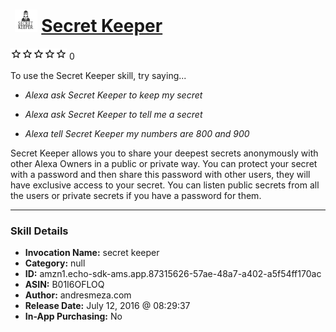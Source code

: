 # &nbsp;<img src="skill_icon" alt="Secret Keeper icon" width="36"> [Secret Keeper](http://alexa.amazon.com/#skills/amzn1.echo-sdk-ams.app.87315626-57ae-48a7-a402-a5f54ff170ac)
![0 stars](../../images/ic_star_border_black_18dp_1x.png)![0 stars](../../images/ic_star_border_black_18dp_1x.png)![0 stars](../../images/ic_star_border_black_18dp_1x.png)![0 stars](../../images/ic_star_border_black_18dp_1x.png)![0 stars](../../images/ic_star_border_black_18dp_1x.png) 0

To use the Secret Keeper skill, try saying...

* *Alexa ask Secret Keeper to keep my secret*

* *Alexa ask Secret Keeper to tell me a secret*

* *Alexa tell Secret Keeper my numbers are 800 and 900*

Secret Keeper allows you to share your deepest secrets anonymously with other Alexa Owners in a public or private way. You can protect your secret with a password and then share this password with other users, they will have exclusive access to your secret. You can listen public secrets from all the users or private secrets if you have a password for them.

***

### Skill Details

* **Invocation Name:** secret keeper
* **Category:** null
* **ID:** amzn1.echo-sdk-ams.app.87315626-57ae-48a7-a402-a5f54ff170ac
* **ASIN:** B01I6OFLOQ
* **Author:** andresmeza.com
* **Release Date:** July 12, 2016 @ 08:29:37
* **In-App Purchasing:** No
